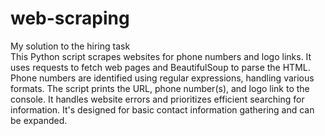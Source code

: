 # web-scraping  
My solution to the hiring task  
This Python script scrapes websites for phone numbers and logo links. It uses requests to fetch web pages and BeautifulSoup to parse the HTML.  Phone numbers are identified using regular expressions, handling various formats. The script prints the URL, phone number(s), and logo link to the console. It handles website errors and prioritizes efficient searching for information.  It's designed for basic contact information gathering and can be expanded.
